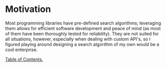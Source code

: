 
# **Motivation**

Most programming libraries have pre-defined search algorithms; leveraging them allows for efficient software development 
and peace of mind (as most of them have been thoroughly tested for reliability). They are not suited for all situations,
however, especially when dealing with custom API's, 
so I figured playing around designing a search algorithm of my own would be a cool enterprise.

[Table of Contents.](./documentation/toc.md)


